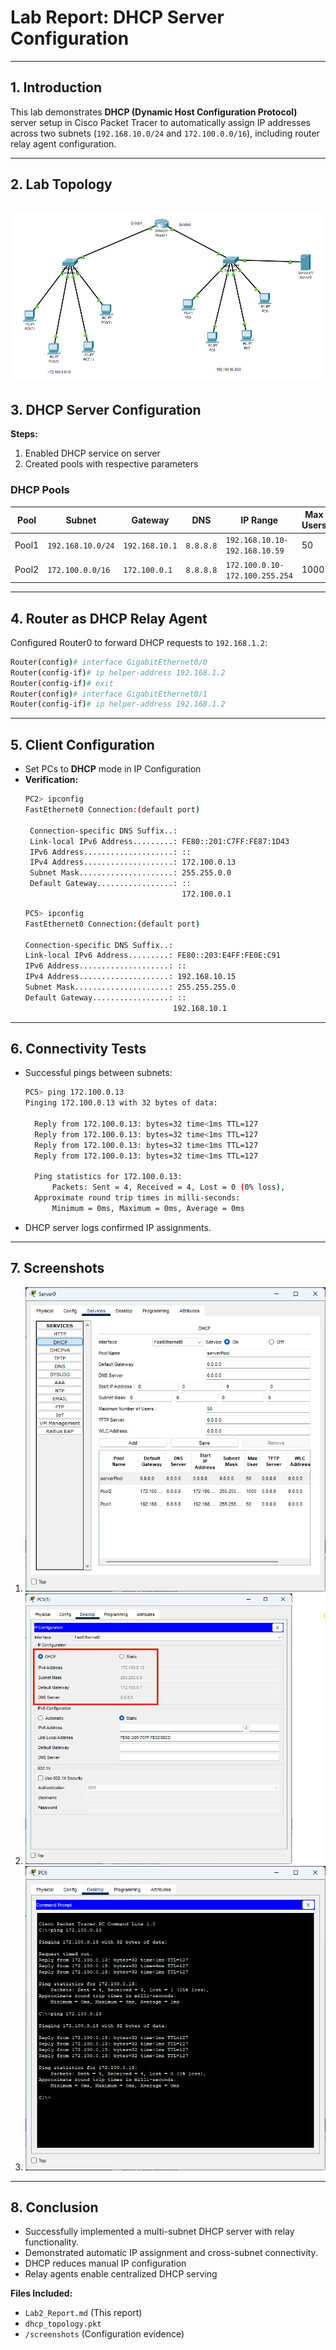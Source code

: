 
# **Lab Report: DHCP Server Configuration**  
---

## **1. Introduction**  
This lab demonstrates **DHCP (Dynamic Host Configuration Protocol)** server setup in Cisco Packet Tracer to automatically assign IP addresses across two subnets (`192.168.10.0/24` and `172.100.0.0/16`), including router relay agent configuration.

---

## **2. Lab Topology**  
![Network Topology](./screenshots/dhcp_topology.png)  
---

## **3. DHCP Server Configuration**  
**Steps:**  
1. Enabled DHCP service on server  
2. Created pools with respective parameters  
### **DHCP Pools**  
| Pool  | Subnet           | Gateway       | DNS     | IP Range            | Max Users |  
|-------|------------------|---------------|---------|---------------------|-----------|  
| Pool1 | `192.168.10.0/24` | `192.168.10.1` | `8.8.8.8` | `192.168.10.10-192.168.10.59`  | 50        |  
| Pool2 | `172.100.0.0/16`  | `172.100.0.1`  | `8.8.8.8` | `172.100.0.10-172.100.255.254` | 1000      |  



---

## **4. Router as DHCP Relay Agent**  
Configured Router0 to forward DHCP requests to `192.168.1.2`:  
```bash
Router(config)# interface GigabitEthernet0/0  
Router(config-if)# ip helper-address 192.168.1.2  
Router(config-if)# exit  
Router(config)# interface GigabitEthernet0/1  
Router(config-if)# ip helper-address 192.168.1.2  
```

---

## **5. Client Configuration**  
- Set PCs to **DHCP** mode in IP Configuration  
- **Verification:**  
  ```bash
  PC2> ipconfig  
  FastEthernet0 Connection:(default port)

   Connection-specific DNS Suffix..: 
   Link-local IPv6 Address.........: FE80::201:C7FF:FE87:1D43
   IPv6 Address....................: ::
   IPv4 Address....................: 172.100.0.13
   Subnet Mask.....................: 255.255.0.0
   Default Gateway.................: ::
                                     172.100.0.1
    ```
    ```bash
  PC5> ipconfig  
  FastEthernet0 Connection:(default port)

   Connection-specific DNS Suffix..: 
   Link-local IPv6 Address.........: FE80::203:E4FF:FE0E:C91
   IPv6 Address....................: ::
   IPv4 Address....................: 192.168.10.15
   Subnet Mask.....................: 255.255.255.0
   Default Gateway.................: ::
                                     192.168.10.1
  ```

---

## **6. Connectivity Tests**  
- Successful pings between subnets:  
  ```bash
  PC5> ping 172.100.0.13
  Pinging 172.100.0.13 with 32 bytes of data:

    Reply from 172.100.0.13: bytes=32 time<1ms TTL=127
    Reply from 172.100.0.13: bytes=32 time<1ms TTL=127
    Reply from 172.100.0.13: bytes=32 time<1ms TTL=127
    Reply from 172.100.0.13: bytes=32 time<1ms TTL=127
    
    Ping statistics for 172.100.0.13:
        Packets: Sent = 4, Received = 4, Lost = 0 (0% loss),
    Approximate round trip times in milli-seconds:
        Minimum = 0ms, Maximum = 0ms, Average = 0ms
  ```
- DHCP server logs confirmed IP assignments.  

---

## **7. Screenshots**  
1. ![DHCP Server Configuration](./screenshots/server.png)  
2. ![PC IP Assignment](./screenshots/dhcp_pc.png)  
3. ![Ping Test Results](./screenshots/ping_dhcp.png)  

---

## **8. Conclusion**  
- Successfully implemented a multi-subnet DHCP server with relay functionality.  
- Demonstrated automatic IP assignment and cross-subnet connectivity.  
- DHCP reduces manual IP configuration 
- Relay agents enable centralized DHCP serving  

**Files Included:**  
- `Lab2_Report.md` (This report)  
- `dhcp_topology.pkt`  
- `/screenshots` (Configuration evidence)  
